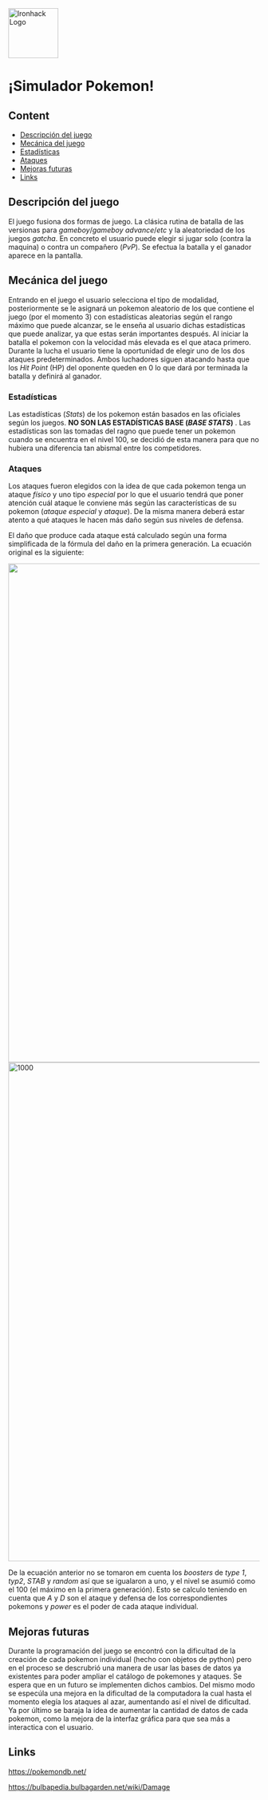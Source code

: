 <img src="https://bit.ly/2VnXWr2" alt="Ironhack Logo" width="100"/>

# ¡Simulador Pokemon!

## Content
- [Descripción del juego](#Descripción-del-juego)
- [Mecánica del juego](#Mecánica-del-juego)
- [Estadísticas](#Estadísticas)
- [Ataques](#Ataques)
- [Mejoras futuras](#Mejoras-futuras)
- [Links](#Links)

## Descripción del juego

El juego fusiona dos formas de juego. La clásica rutina de batalla de las versionas para *gameboy*/*gameboy advance*/*etc* y la aleatoriedad de los juegos *gatcha*. En concreto el usuario puede elegir si jugar solo (contra la maquina) o contra un compañero (*PvP*). Se efectua la batalla y el ganador aparece en la pantalla.



## Mecánica del juego

Entrando en el juego el usuario selecciona el tipo de modalidad, posteriormente se le asignará un pokemon aleatorio de los que contiene el juego (por el momento 3) con estadísticas aleatorias según el rango máximo que puede alcanzar, se le enseña al usuario dichas estadísticas que puede analizar, ya que estas serán importantes después. Al iniciar la batalla el pokemon con la velocidad más elevada es el que ataca primero. Durante la lucha el usuario tiene la oportunidad de elegir uno de los dos ataques predeterminados. Ambos luchadores siguen atacando hasta que los *Hit Point* (HP) del oponente queden en 0 lo que dará por terminada la batalla y definirá al ganador.


### Estadísticas

Las estadísticas (*Stats*) de los pokemon están basados en las oficiales según los juegos. **NO SON LAS ESTADÍSTICAS BASE (***BASE STATS***)** . Las estadísticas son las tomadas del ragno que puede tener un pokemon cuando se encuentra en el nivel 100, se decidió de esta manera para que no hubiera una diferencia tan abismal entre los competidores.

### Ataques

Los ataques fueron elegidos con la idea de que cada pokemon tenga un ataque *físico* y uno tipo *especial* por lo que el usuario tendrá que poner atención cuál ataque le conviene más según las características de su pokemon (*ataque especial* y *ataque*). De la misma manera deberá estar atento a qué ataques le hacen más daño según sus niveles de defensa.

El daño que produce cada ataque está calculado según una forma simplificada de la fórmula del daño en la primera generación. La ecuación original es la siguiente:


<img src="https://upload.wikimedia.org/wikipedia/commons/a/a7/Blank_image.jpg" width="1000" height="1000" class="under" />
<img src="https://wikimedia.org/api/rest_v1/media/math/render/svg/4445736b8e1e8be597cf7901e4ad0be60b54d1ab" alt="1000" width="1000" class="over" />

De la ecuación anterior no se tomaron em cuenta los *boosters* de *type 1*, *typ2*, *STAB* y *random* así que se igualaron a uno, y el nivel se asumió como el 100 (el máximo en la primera generación). Esto se calculo teniendo en cuenta que *A* y *D* son el ataque y defensa de los correspondientes pokemons y *power* es el poder de cada ataque individual.


## Mejoras futuras

Durante la programación del juego se encontró con la dificultad de la creación de cada pokemon individual (hecho con objetos de python) pero en el proceso se descrubrió una manera de usar las bases de datos ya existentes para poder ampliar el catálogo de pokemones y ataques. Se espera que en un futuro se implementen dichos cambios.
Del mismo modo se especúla una mejora en la dificultad de la computadora la cual hasta el momento elegía los ataques al azar, aumentando así el nivel de dificultad. 
Ya por último se baraja la idea de aumentar la cantidad de datos de cada pokemon, como la mejora de la interfaz gráfica para que sea más a interactica con el usuario.



## Links

https://pokemondb.net/

https://bulbapedia.bulbagarden.net/wiki/Damage

